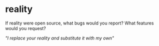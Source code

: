 # reality
If reality were open source, what bugs would you report? What features would you request?

*"I replace your reality and substitute it with my own"*
